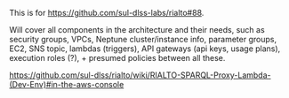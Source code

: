 This is for https://github.com/sul-dlss-labs/rialto#88.

Will cover all components in the architecture and their needs, such as security groups, VPCs, Neptune cluster/instance info, parameter groups, EC2, SNS topic, lambdas (triggers), API gateways (api keys, usage plans), execution roles (?), + presumed policies between all these.

https://github.com/sul-dlss/rialto/wiki/RIALTO-SPARQL-Proxy-Lambda-(Dev-Env)#in-the-aws-console